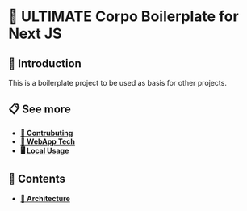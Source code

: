 # 📔 ULTIMATE Corpo Boilerplate for Next JS

## 🧭 Introduction

This is a boilerplate project to be used as basis for other projects.

## 📋 See more

- **[🤝 Contrubuting](./Contributing.md)**
- **[🤖 WebApp Tech](./Tech.md)**
- **[🖥 Local Usage](./Usage.md)**

## 💾 Contents

- **[📐 Architecture](../Architecture/Introduction.md)**
